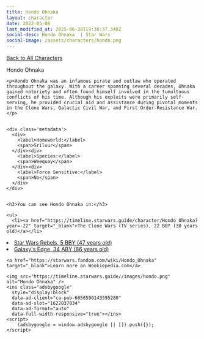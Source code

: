 ```yaml
---
title: Hondo Ohnaka
layout: character
date: 2022-05-08
last_modified_at: 2025-06-28T19:38:37.348Z
social-desc: Hondo Ohnaka  | Star Wars
social-image: /assets/characters/hondo.png
---
```

<a href="/character" class="smaller">Back to All Characters</a>

<div class="character-profile container">
  <div class="col-10">
    <p>
    Hondo Ohnaka             
    </p>

    <p>Hondo Ohnaka was an infamous pirate and outlaw who operated throughout the galaxy. With a career spanning several decades, Ohnaka gained notoriety and often found himself involved in the tumultuous conflicts of his time. Although his exploits were primarily self-serving, he provided crucial aid and assistance during pivotal moments in the Clone Wars, Galactic Civil War, and First Order-Resistance War.</p>


    <div class='metadata'>
      <div>
        <label>Homeworld:</label>
        <span>Sriluur</span>
      </div><div>
        <label>Species:</label>
        <span>Weequay</span>
      </div><div>
        <label>Force Sensitive:</label>
        <span>No</span>
      </div>
    </div>


    <h3>You can see Hondo Ohnaka in:</h3>

    <ul>
      <li><a href="https://timeline.starwars.guide/character/Hondo Ohnaka?year=-22" target="_blank">The Clone Wars (TV series), 22 BBY (30 years old)</a></li>
  <li><a href="https://timeline.starwars.guide/character/Hondo Ohnaka?year=-5" target="_blank">Star Wars Rebels, 5 BBY (47 years old)</a></li>
  <li><a href="https://timeline.starwars.guide/character/Hondo Ohnaka?year=34" target="_blank">Galaxy's Edge, 34 ABY (86 years old)</a></li>
    </ul>

    <a href="https://starwars.fandom.com/wiki/Hondo_Ohnaka" target="_blank">Learn more on Wookiepedia.com</a>
  </div>
  <div class="character_image col-2">
    
    <img src="https://timeline.starwars.guide//images/hondo.png" alt="Hondo Ohnaka" />
    <ins class="adsbygoogle"
      style="display:block"
      data-ad-client="ca-pub-6056590143595280"
      data-ad-slot="1622037034"
      data-ad-format="auto"
      data-full-width-responsive="true"></ins>
    <script>
        (adsbygoogle = window.adsbygoogle || []).push({});
    </script>
  </div>
</div>
